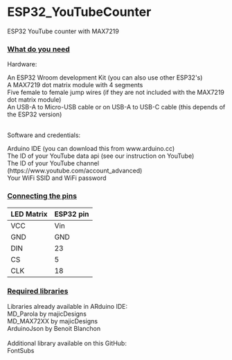 # ESP32_YouTubeCounter
ESP32 YouTube counter with MAX7219
<br>
<h3><u>What do you need</u></h3>
<p>Hardware:</p>
<p>An ESP32 Wroom development Kit (you can also use other ESP32's)<br>
A MAX7219 dot matrix module with 4 segments<br>
Five female to female jump wires (if they are not included with the MAX7219 dot matrix module)<br>
An USB-A to Micro-USB cable or on USB-A to USB-C cable (this depends of the ESP32 version)<br>
<br>
<p>Software and credentials:</p>
Arduino IDE (you can download this from www.arduino.cc)<br>
The ID of your YouTube data api (see our instruction on YouTube)<br>
The ID of your YouTube channel (https://www.youtube.com/account_advanced)<br>
Your WiFi SSID and WiFi password<br>
</p>
<h3><u>Connecting the pins</u></h3>
   <table>
<thead>
  <tr>
    <th>LED Matrix</th>
    <th>ESP32 pin</th>
  </tr>
</thead>
<tbody>
  <tr>
    <td>VCC</td>
    <td>Vin</td>
  </tr>
  <tr>
    <td>GND</td>
    <td>GND</td>
  </tr>
  <tr>
    <td>DIN</td>
    <td>23</td>
  </tr>
  <tr>
    <td>CS</td>
    <td>5</td>
  </tr>
  <tr>
    <td>CLK</td>
    <td>18</td>
  </tr>
</tbody>
</table>
<h3><u>Required libraries</u></h3>
<p>Libraries already available in ARduino IDE:<br>
MD_Parola by majicDesigns<br>
MD_MAX72XX by majicDesigns<br>
ArduinoJson by Benoit Blanchon<br>
<br>
Additional library available on this GitHub:<br>
FontSubs<br>
</p>
